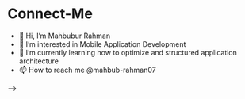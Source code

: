 
# Connect-Me
- 👋 Hi, I’m Mahbubur Rahman
- 👀 I’m interested in Mobile Application Development 
- 🌱 I’m currently learning how to optimize and structured application architecture 
- 📫 How to reach me @mahbub-rahman07 

-->
